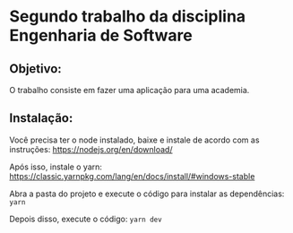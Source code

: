 # Segundo trabalho da disciplina Engenharia de Software

## Objetivo: 
O trabalho consiste em fazer uma aplicação para uma academia.


## Instalação:
Você precisa ter o node instalado, baixe e instale de acordo com as instruções: https://nodejs.org/en/download/

Após isso, instale o yarn: https://classic.yarnpkg.com/lang/en/docs/install/#windows-stable

Abra a pasta do projeto e execute o código para instalar as dependências: `yarn`

Depois disso, execute o código: `yarn dev`
